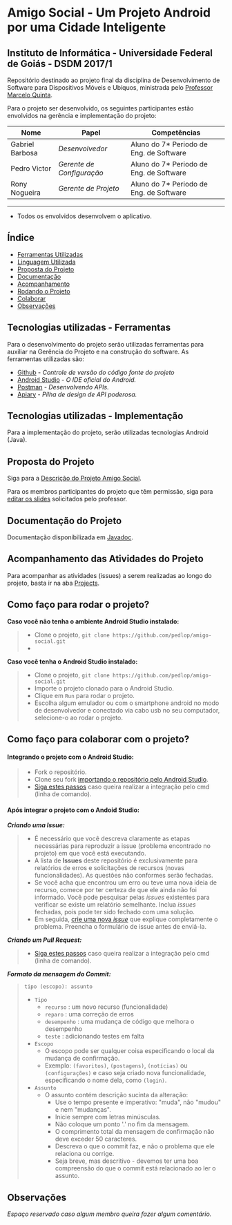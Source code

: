 # Amigo Social - Um Projeto Android por uma Cidade Inteligente

## **Instituto de Informática - Universidade Federal de Goiás - DSDM 2017/1** ##

Repositório destinado ao projeto final da disciplina de Desenvolvimento de Software para Dispositivos Móveis e Ubíquos, ministrada pelo [Professor Marcelo Quinta](https://www.linkedin.com/in/marcelo-quinta-6444bb22/).

Para o projeto ser desenvolvido, os seguintes participantes estão envolvidos na gerência e implementação do projeto:

Nome             |            Papel           |  Competências
-----------------------------|----------------------------|---------
Gabriel Barbosa   | _Desenvolvedor_     |  Aluno do 7* Periodo de Eng. de Software|
Pedro Victor     | _Gerente de Configuração_   | Aluno do 7* Periodo de Eng. de Software|
Rony Nogueira    | _Gerente de Projeto_ | Aluno do 7* Periodo de Eng. de Software|
---------
* Todos os envolvidos desenvolvem o aplicativo.

Índice
---
- [Ferramentas Utilizadas](#tecnologias-utilizadas---ferramentas)
- [Linguagem Utilizada](#tecnologias-utilizadas---implementação)
- [Proposta do Projeto](#proposta-do-projeto)
- [Documentação](#documentação-do-projeto)
- [Acompanhamento](#acompanhamento-das-atividades-do-projeto)
- [Rodando o Projeto](#como-faço-para-rodar-o-projeto)
- [Colaborar](#como-faço-para-colaborar-com-o-projeto)
- [Observações](#observações)

## **Tecnologias utilizadas - Ferramentas** ##

Para o desenvolvimento do projeto serão utilizadas ferramentas para auxiliar na Gerência do Projeto e na construção do software. As ferramentas utilizadas são:

- [Github](https://github.com) - _Controle de versão do código fonte do projeto_
- [Android Studio](https://developer.android.com/studio/index.html?hl=pt-br) - _O IDE oficial do Android._
- [Postman](https://www.getpostman.com/) - _Desenvolvendo APIs._
- [Apiary](https://apiary.io/) - _Pilha de design de API poderosa._


## **Tecnologias utilizadas - Implementação** ##

Para a implementação do projeto, serão utilizadas tecnologias Android (Java).

## **Proposta do Projeto** ##

Siga para a [Descrição do Projeto Amigo Social](https://docs.google.com/presentation/d/1vqDU-o2ITFM0AcklvDWSp4cTy3uhS29rPXKjuADo2mw/edit?usp=sharing).

Para os membros participantes do projeto que têm permissão, siga para [editar os slides](https://docs.google.com/presentation/d/1vqDU-o2ITFM0AcklvDWSp4cTy3uhS29rPXKjuADo2mw/edit#slide=id.g1120e21370_0_262) solicitados pelo professor.

## **Documentação do Projeto** ##

Documentação disponibilizada em [Javadoc](http://amigosocial.uphero.com/docs/).

## **Acompanhamento das Atividades do Projeto** ##
Para acompanhar as atividades (issues) a serem realizadas ao longo do projeto, basta ir na aba [Projects](https://github.com/pedlop/amigo-social/projects).

## **Como faço para rodar o projeto?** ##

**Caso você não tenha o ambiente Android Studio instalado:**
>* Clone o projeto, `git clone https://github.com/pedlop/amigo-social.git`
>* 

**Caso você tenha o Android Studio instalado:**
>* Clone o projeto, `git clone https://github.com/pedlop/amigo-social.git`
>* Importe o projeto clonado para o Android Studio.
>* Clique em `Run` para rodar o projeto.
>* Escolha algum emulador ou com o smartphone android no modo de desenvolvedor e conectado via cabo usb no seu computador, selecione-o ao rodar o projeto.

## **Como faço para colaborar com o projeto?** ##

#### **Integrando o projeto com o Android Studio:** ####
>* Fork o repositório.
>* Clone seu fork [importando o repositório pelo Android Studio](#como-faço-para-rodar-o-projeto).
>* [Siga estes passos](https://blog.da2k.com.br/2015/02/04/git-e-github-do-clone-ao-pull-request/) caso queira realizar a integração pelo cmd (linha de comando).

#### **Após integrar o projeto com o Andoid Studio:** ####
**_Criando uma Issue:_**
>* É necessário que você descreva claramente as etapas necessárias para reproduzir a issue (problema encontrado no projeto) em que você está executando.
>* A lista de **Issues** deste repositório é exclusivamente para relatórios de erros e solicitações de recursos (novas funcionalidades). As questões não conformes serão fechadas.
>* Se você acha que encontrou um erro ou teve uma nova ideia de recurso, comece por ter certeza de que ele ainda não foi informado. Você pode pesquisar pelas _issues_ existentes para verificar se existe um relatório semelhante. Inclua _issues_ fechadas, pois pode ter sido fechado com uma solução.
>* Em seguida, [crie uma nova _issue_](https://github.com/pedlop/amigo-social/issues) que explique completamente o problema. Preencha o formulário de issue antes de enviá-la.

**_Criando um Pull Request:_**
>* [Siga estes passos](https://blog.da2k.com.br/2015/02/04/git-e-github-do-clone-ao-pull-request/) caso queira realizar a integração pelo cmd (linha de comando).

**_Formato da mensagem do Commit:_**
>`tipo (escopo): assunto`
>* `Tipo`
>	* `recurso` : um novo recurso (funcionalidade)
>	* `reparo` : uma correção de erros
>	* `desempenho` : uma mudança de código que melhora o desempenho
>	* `teste` : adicionando testes em falta
>* `Escopo`
>	* O escopo pode ser qualquer coisa especificando o local da mudança de confirmação.
>	* Exemplo: `(favoritos)`, `(postagens)`, `(notícias)` ou `(configurações)` e caso seja criado nova funcionalidade, especificando o nome dela, como `(login)`.
>* `Assunto`
>	* O assunto contém descrição sucinta da alteração:
>		* Use o tempo presente e imperativo: "muda", não "mudou" e nem "mudanças".
>		* Inicie sempre com letras minúsculas.
>		* Não coloque um ponto '.' no fim da mensagem.
>		* O comprimento total da mensagem de confirmação não deve exceder 50 caracteres.
>		* Descreva o que o commit faz, e não o problema que ele relaciona ou corrige.
>		* Seja breve, mas descritivo - devemos ter uma boa compreensão do que o commit está relacionado ao ler o assunto.


## **Observações** ##
_Espaço reservado caso algum membro queira fazer algum comentário._
